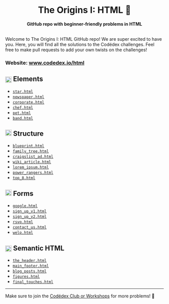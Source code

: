 <div align="center">
  <br>
  <h1>The Origins I: HTML 🌋</h1>
  <strong>GitHub repo with beginner-friendly problems in HTML</strong>
</div>
<br>

Welcome to The Origins I: HTML GitHub repo! We are super excited to have you. Here, you will find all the solutions to the Codédex challenges. Feel free to make pull requests to add your own twists on the challenges!

### Website: www.codedex.io/html

## <img src="https://www.codedex.io/images/badges/html/elements.png" height="20" style="vertical-align: middle"> Elements

- [`star.html`](https://github.com/codedex-io/html-101/blob/main/1-elements/01_star.html)
- [`newspaper.html`](https://github.com/codedex-io/html-101/blob/main/1-elements/03_newspaper.html)
- [`corporate.html`](https://github.com/codedex-io/html-101/blob/main/1-elements/04_corporate.html)
- [`chef.html`](https://github.com/codedex-io/html-101/blob/main/1-elements/05_chef.html)
- [`pet.html`](https://github.com/codedex-io/html-101/blob/main/1-elements/06_pet.html)
- [`band.html`](https://github.com/codedex-io/html-101/blob/main/1-elements/07_band.html)

## <img src="https://www.codedex.io/images/badges/html/structure.png" height="20"> Structure

- [`blueprint.html`](https://github.com/codedex-io/html-101/blob/main/2-structure/08_blueprint.html)
- [`family_tree.html`](https://github.com/codedex-io/html-101/blob/main/2-structure/09_family_tree.html)
- [`craigslist_ad.html`](https://github.com/codedex-io/html-101/blob/main/2-structure/10_craigslist_ad.html)
- [`wiki_article.html`](https://github.com/codedex-io/html-101/blob/main/2-structure/11_wiki_article.html)
- [`lorem_ipsum.html`](https://github.com/codedex-io/html-101/blob/main/2-structure/12_lorem_ipsum.html)
- [`power_rangers.html`](https://github.com/codedex-io/html-101/blob/main/2-structure/13_power_rangers.html)
- [`top_8.html`](https://github.com/codedex-io/html-101/blob/main/2-structure/14_top_8.html)

## <img src="https://www.codedex.io/images/badges/html/forms.png" height="20"> Forms

- [`google.html`](https://github.com/codedex-io/html-101/blob/main/3-forms/15_google.html)
- [`sign_up_v1.html`](https://github.com/codedex-io/html-101/blob/main/3-forms/16_sign_up.html)
- [`sign_up_v2.html`](https://github.com/codedex-io/html-101/blob/main/3-forms/17_sign_up.html)
- [`rsvp.html`](https://github.com/codedex-io/html-101/blob/main/3-forms/18_rsvp.html)
- [`contact_us.html`](https://github.com/codedex-io/html-101/blob/main/3-forms/19_contact_us.html)
- [`welp.html`](https://github.com/codedex-io/html-101/blob/main/3-forms/20_welp.html)

## <img src="https://www.codedex.io/images/badges/html/semantic-html.png" height="20" style="vertical-align: middle"> Semantic HTML

- [`the_header.html`](https://github.com/codedex-io/html-101/blob/main/4-semantic-html/22_the_header.html)
- [`main_footer.html`](https://github.com/codedex-io/html-101/blob/main/4-semantic-html/23_main_footer.html)
- [`blog_posts.html`](https://github.com/codedex-io/html-101/blob/main/4-semantic-html/24_blog_posts.html)
- [`figures.html`](https://github.com/codedex-io/html-101/blob/main/4-semantic-html/25_figures.html)
- [`final_touches.html`](https://github.com/codedex-io/html-101/blob/main/4-semantic-html/26_final_touches.html)

---

Make sure to join the [Codédex Club or Workshops](https://www.codedex.io/community) for more problems! 💖
